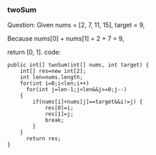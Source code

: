 ### twoSum

Question:
Given nums = [2, 7, 11, 15], target = 9,

Because nums[0] + nums[1] = 2 + 7 = 9,

return [0, 1].
code:
```
public int[] twoSum(int[] nums, int target) {
    int[] res=new int[2];
    int len=nums.length;
    for(int i=0;i<len;i++)
      for(int j=len-1;j<len&&j>=0;j--)
    {
        if(nums[i]+nums[j]==target&&i!=j) {
            res[0]=i;
            res[1]=j;
            break;
        }
    }
      return res;
}
